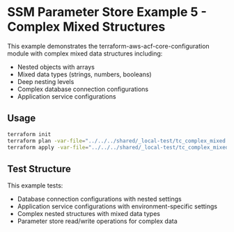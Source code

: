 # SSM Parameter Store Example 5 - Complex Mixed Structures

This example demonstrates the terraform-aws-acf-core-configuration module with complex mixed data structures including:
- Nested objects with arrays
- Mixed data types (strings, numbers, booleans)
- Deep nesting levels
- Complex database connection configurations
- Application service configurations

## Usage

```bash
terraform init
terraform plan -var-file="../../../shared/_local-test/tc_complex_mixed.tfvars"
terraform apply -var-file="../../../shared/_local-test/tc_complex_mixed.tfvars"
```

## Test Structure

This example tests:
- Database connection configurations with nested settings
- Application service configurations with environment-specific settings
- Complex nested structures with mixed data types
- Parameter store read/write operations for complex data